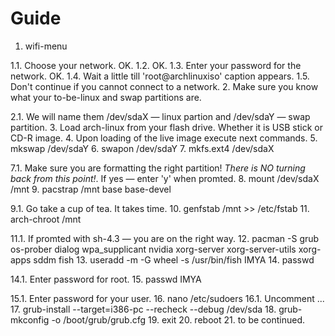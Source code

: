 # Guide
1. wifi-menu

 1.1. Choose your network. OK.
 1.2. OK.
 1.3. Enter your password for the network. OK.
 1.4. Wait a little till 'root@archlinuxiso' caption appears.
 1.5. Don't continue if you cannot connect to a network.
2. Make sure you know what your to-be-linux and swap partitions are.

 2.1. We will name them /dev/sdaX — linux partion and /dev/sdaY — swap partition.
3. Load arch-linux from your flash drive. Whether it is USB stick or CD-R image.
4. Upon loading of the live image execute next commands.
5. mkswap /dev/sdaY
6. swapon /dev/sdaY
7. mkfs.ext4 /dev/sdaX 

 7.1. Make sure you are formatting the right partition! _There is NO turning back from this point!_. If yes — enter 'y' when promted.
8. mount /dev/sdaX /mnt
9. pacstrap /mnt base base-devel

 9.1. Go take a cup of tea. It takes time.
10. genfstab /mnt >> /etc/fstab
11. arch-chroot /mnt

 11.1. If promted with sh-4.3 — you are on the right way.
12. pacman -S grub os-prober dialog wpa_supplicant nvidia xorg-server xorg-server-utils xorg-apps sddm fish
13. useradd -m -G wheel -s /usr/bin/fish IMYA
14. passwd

 14.1. Enter password for root.
15. passwd IMYA

 15.1. Enter password for your user.
16. nano /etc/sudoers
 16.1. Uncomment ...
17. grub-install --target=i386-pc --recheck --debug /dev/sda
18. grub-mkconfig -o /boot/grub/grub.cfg
19. exit
20. reboot
21. to be continued.
